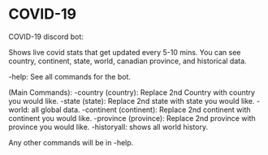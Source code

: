 # COVID-19
COVID-19 discord bot:

Shows live covid stats that get updated every 5-10 mins. You can see country, continent, state, world, canadian province, and historical data.

-help: See all commands for the bot.

(Main Commands):
-country (country): Replace 2nd Country with country you would like.
-state (state): Replace 2nd state with state you would like.
-world: all global data.
-continent (continent): Replace 2nd continent with continent you would like.
-province (province): Replace 2nd province with province you would like.
-historyall: shows all world history.



Any other commands will be in -help.





